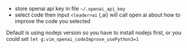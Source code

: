 

- store openai api key in file `~/.openai_api_key`
- select code then input `<leader>ai` (,ai) will call open ai about how to improve the code you selected


Default is using nodejs version so you have to install nodejs first, or you could set `let g:vim_openai_codeImprove_usePython3=1`
